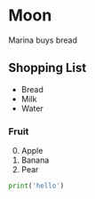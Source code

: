 # Moon
Marina buys bread

## Shopping List 
- Bread
- Milk
- Water

### Fruit

0. Apple
0. Banana
0. Pear

```python
print('hello')

```


